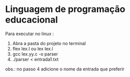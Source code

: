 # Linguagem de programação educacional

Para executar no linux :
1. Abra a pasta do projeto no terminal
2. flex lex.l ou lex lex.l
3. gcc lex.yy.c -o parser
4. ./parser < entrada1.txt

obs.: no passo 4 adicione o nome da entrada que preferir